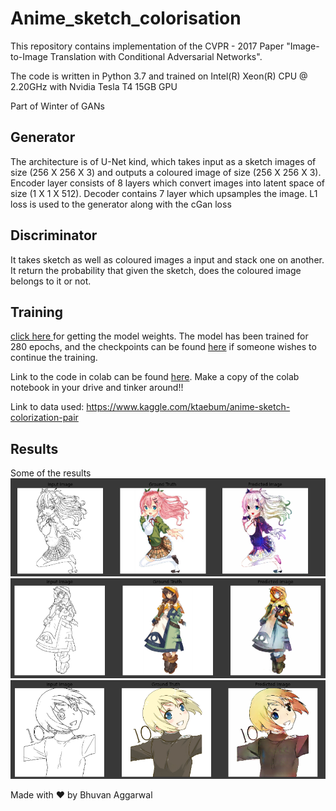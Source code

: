 # Anime_sketch_colorisation

This repository contains implementation of the CVPR - 2017 Paper "Image-to-Image Translation with Conditional Adversarial Networks".

The code is written in Python 3.7 and trained on Intel(R) Xeon(R) CPU @ 2.20GHz with Nvidia Tesla T4 15GB GPU

Part of Winter of GANs

## Generator
The architecture is of U-Net kind, which takes input as a sketch images of size (256 X 256 X 3) and outputs a coloured image of size (256 X 256 X 3). Encoder layer consists of 8 layers which convert images into latent space of size (1 X 1 X 512). Decoder contains 7 layer which upsamples the image. L1 loss is used to the generator along with the cGan loss

## Discriminator
It takes sketch as well as coloured images a input and stack one on another. It return the probability that given the sketch, does the coloured image belongs to it or not.

## Training
<a href="https://drive.google.com/file/d/1HREH_KguTN_Iyp94wBfLtHm9yjgxzE5T/view?usp=sharing">click here </a> for getting the model weights.
The model has been trained for 280 epochs, and the checkpoints can be found <a href="https://drive.google.com/drive/folders/1mFLO1OliYMRU3P8ORnFtWuWi5jvK37Iw?usp=sharing">here</a> if someone wishes to continue the training.

Link to the code in colab can be found <a href="https://colab.research.google.com/drive/19WQvTFwW91nal7G9-jeIgFkMgNMPbxvQ?usp=sharing">here</a>. Make a copy of the colab notebook in your drive and tinker around!!

Link to data used: https://www.kaggle.com/ktaebum/anime-sketch-colorization-pair

## Results

Some of the results
![image](results/1.PNG)
![image](results/2.PNG)
![image](results/3.PNG)

Made with ❤ by Bhuvan Aggarwal
